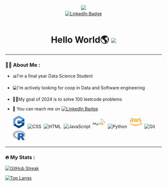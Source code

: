 <div id="header" align="center">
  <img src="https://user-images.githubusercontent.com/74038190/236119160-976a0405-caa7-470c-9356-16d43402ea0a.gif" width="100"/>
</div>


<div id="badges" align = center>
  
  <a href="www.linkedin.com/in/hazel-phyu-68a644267">
    <img src="https://img.shields.io/badge/LinkedIn-blue?style=for-the-badge&logo=linkedin&logoColor=white" alt="LinkedIn Badge"/>
  </a>
  </div>
  <div align = "center">
   <img src="https://komarev.com/ghpvc/?username=HazelZhaoo&style=flat-square&color=blue" alt=""/>
  </div>

  <h1 align = "center">
  Hello World🌎
  <img src="https://media.giphy.com/media/hvRJCLFzcasrR4ia7z/giphy.gif" width="30px"/>
  </h1>

 ---

### :woman_technologist: About Me :

- 📊I'm a final year Data Science Student
  
- 💻I'm actively looking for coop in Data and Software engineering
  
- 💪🏻My goal of 2024 is to solve 100 leetcode problems
  
- 📩 You can reach me on [![LinkedIn Badge](https://img.shields.io/badge/LinkedIn-blue?style=for-the-badge&logo=linkedin&logoColor=white)](www.linkedin.com/in/hazel-phyu-68a644267)

  <img src="https://github.com/devicons/devicon/blob/master/icons/cplusplus/cplusplus-original.svg" title="CPP" alt="CPP" width="40" height="40"/>&nbsp;
<img src="https://user-images.githubusercontent.com/74038190/238200428-67f477ed-6624-42da-99f0-1a7b1a16eecb.gif"  title="CSS3" alt="CSS" width="40" height="40"/>&nbsp;
<img src="https://user-images.githubusercontent.com/74038190/238200426-29fd6286-4e7b-4d6c-818f-c4765d5e39a9.gif" title="HTML5" alt="HTML" width="40" height="40"/>&nbsp;
<img src="https://user-images.githubusercontent.com/74038190/212257454-16e3712e-945a-4ca2-b238-408ad0bf87e6.gif" title="JavaScript" alt="JavaScript" width="40" height="40"/>&nbsp;
<img src="https://github.com/devicons/devicon/blob/master/icons/mysql/mysql-original-wordmark.svg" title="MySQL"  alt="MySQL" width="40" height="40"/>&nbsp;
<img src="https://user-images.githubusercontent.com/74038190/212257472-08e52665-c503-4bd9-aa20-f5a4dae769b5.gif" title="Python" alt="Python" width="40" height="40"/>&nbsp;
<img src="https://github.com/devicons/devicon/blob/master/icons/amazonwebservices/amazonwebservices-plain-wordmark.svg" title="AWS" alt="AWS" width="40" height="40"/>&nbsp;
<img src="https://user-images.githubusercontent.com/74038190/212281775-b468df30-4edc-4bf8-a4ee-f52e1aaddc86.gif" title="Git" alt="Git" width="40" height="40"/>&nbsp;
<img src="https://github.com/devicons/devicon/blob/master/icons/r/r-original.svg" title="R" alt="R" width="40" height="40"/>&nbsp;
</div>

---

### :fire: My Stats :

[![GitHub Streak](http://github-readme-streak-stats.herokuapp.com?user=HazelZhaoo&theme=dark&hide_border=true&hide_total_contributions=true)](https://git.io/streak-stats)

[![Top Langs](https://github-readme-stats.vercel.app/api/top-langs/?username=HazelZhaoo&layout=compact&theme=vision-friendly-dark)](https://github.com/anuraghazra/github-readme-stats)
